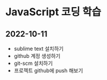 # JavaScript 코딩 학습 

## 2022-10-11
* sublime text 설치하기
* github 계정 생성하기
* git-scm 설치하기
* 프로젝트 github에 push 해보기

